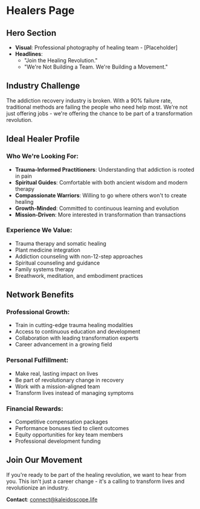 # Healers Page

## Hero Section
- **Visual**: Professional photography of healing team - [Placeholder]
- **Headlines**: 
  - "Join the Healing Revolution."
  - "We're Not Building a Team. We're Building a Movement."

## Industry Challenge
The addiction recovery industry is broken. With a 90% failure rate, traditional methods are failing the people who need help most. We're not just offering jobs - we're offering the chance to be part of a transformation revolution.

## Ideal Healer Profile

### Who We're Looking For:
- **Trauma-Informed Practitioners**: Understanding that addiction is rooted in pain
- **Spiritual Guides**: Comfortable with both ancient wisdom and modern therapy
- **Compassionate Warriors**: Willing to go where others won't to create healing
- **Growth-Minded**: Committed to continuous learning and evolution
- **Mission-Driven**: More interested in transformation than transactions

### Experience We Value:
- Trauma therapy and somatic healing
- Plant medicine integration
- Addiction counseling with non-12-step approaches
- Spiritual counseling and guidance
- Family systems therapy
- Breathwork, meditation, and embodiment practices

## Network Benefits

### Professional Growth:
- Train in cutting-edge trauma healing modalities
- Access to continuous education and development
- Collaboration with leading transformation experts
- Career advancement in a growing field

### Personal Fulfillment:
- Make real, lasting impact on lives
- Be part of revolutionary change in recovery
- Work with a mission-aligned team
- Transform lives instead of managing symptoms

### Financial Rewards:
- Competitive compensation packages
- Performance bonuses tied to client outcomes
- Equity opportunities for key team members
- Professional development funding

## Join Our Movement
If you're ready to be part of the healing revolution, we want to hear from you. This isn't just a career change - it's a calling to transform lives and revolutionize an industry.

**Contact**: connect@kaleidoscope.life